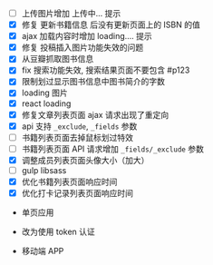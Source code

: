 
* [ ] 上传图片增加 上传中... 提示
* [x] 修复 更新书籍信息 后没有更新页面上的 ISBN 的值
* [x] ajax 加载内容时增加 loading.... 提示
* [x] 修复 投稿插入图片功能失效的问题
* [x] 从豆瓣抓取图书信息
* [x] fix 搜索功能失效, 搜索结果页面不要包含 #p123
* [x] 限制划过显示图书信息中图书简介的字数
* [x] loading 图片
* [x] react loading
* [x] 修复文章列表页面 ajax 请求出现了重定向
* [x] api 支持 `_exclude`, `_fields` 参数
* [ ] 书籍列表页面去掉鼠标划过特效
* [ ] 书籍列表页面 API 请求增加 `_fields/_exclude` 参数
* [x] 调整成员列表页面头像大小（加大）
* [ ] gulp libsass
* [x] 优化书籍列表页面响应时间
* [x] 优化打卡记录列表页面响应时间

* 单页应用

* 改为使用 token 认证

* 移动端 APP
